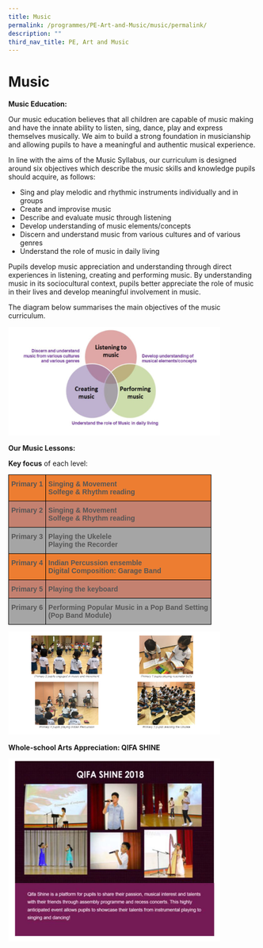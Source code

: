 ```yaml
---
title: Music
permalink: /programmes/PE-Art-and-Music/music/permalink/
description: ""
third_nav_title: PE, Art and Music
---
```

Music
=====

  

**Music Education:**

  

Our music education believes that all children are capable of music making and have the innate ability to listen, sing, dance, play and express themselves musically. We aim to build a strong foundation in musicianship and allowing pupils to have a meaningful and authentic musical experience.

  

In line with the aims of the Music Syllabus, our curriculum is designed around six objectives which describe the music skills and knowledge pupils should acquire, as follows:

  

*   Sing and play melodic and rhythmic instruments individually and in groups
*   Create and improvise music
*   Describe and evaluate music through listening
*   Develop understanding of music elements/concepts
*   Discern and understand music from various cultures and of various genres
*   Understand the role of music in daily living

  

Pupils develop music appreciation and understanding through direct experiences in listening, creating and performing music. By understanding music in its sociocultural context, pupils better appreciate the role of music in their lives and develop meaningful involvement in music.

  

The diagram below summarises the main objectives of the music curriculum.

<img style="width:85%" src="/images/music1.jpg">

**Our Music Lessons:**

  

**Key focus**&nbsp;of each level:

<style type="text/css">
.tg  {border-collapse:collapse;border-spacing:0;}
.tg td{border-color:black;border-style:solid;border-width:1px;font-family:Arial, sans-serif;font-size:14px;
  overflow:hidden;padding:10px 5px;word-break:normal;}
.tg th{border-color:black;border-style:solid;border-width:1px;font-family:Arial, sans-serif;font-size:14px;
  font-weight:normal;overflow:hidden;padding:10px 5px;word-break:normal;}
.tg .tg-ah7k{background-color:#A5A5A5;color:#565656;font-weight:bold;text-align:left;vertical-align:top}
.tg .tg-vnqq{background-color:#ED7D31;color:#565656;font-weight:bold;text-align:left;vertical-align:top}
.tg .tg-2heh{background-color:#C48170;color:#565656;font-weight:bold;text-align:left;vertical-align:top}
</style>
<table class="tg">
<thead>
  <tr>
    <th class="tg-vnqq">Primary 1</th>
    <th class="tg-vnqq">Singing &amp; Movement<br>Solfege &amp; Rhythm reading</th>
  </tr>
</thead>
<tbody>
  <tr>
    <td class="tg-2heh">Primary 2<br></td>
    <td class="tg-2heh">Singing &amp; Movement<br>Solfege &amp; Rhythm reading</td>
  </tr>
  <tr>
    <td class="tg-ah7k">Primary 3<br></td>
    <td class="tg-ah7k">Playing the Ukelele<br>Playing the Recorder</td>
  </tr>
  <tr>
    <td class="tg-vnqq">Primary 4<br></td>
    <td class="tg-vnqq">Indian Percussion ensemble<br>Digital Composition: Garage Band</td>
  </tr>
  <tr>
    <td class="tg-2heh">Primary 5<br></td>
    <td class="tg-2heh">Playing the keyboard</td>
  </tr>
  <tr>
    <td class="tg-ah7k">Primary 6<br></td>
    <td class="tg-ah7k">Performing Popular Music in a Pop Band Setting<br>(Pop Band Module)</td>
  </tr>
</tbody>
</table>

<img style="width:85%" src="/images/music2.jpg">

**Whole-school Arts Appreciation: QIFA SHINE**

<img style="width:85%" src="/images/music3.jpg">